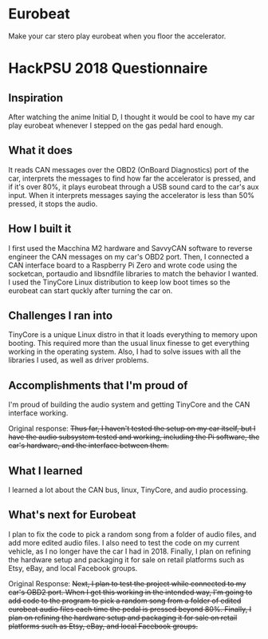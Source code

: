 # Eurobeat
Make your car stero play eurobeat when you floor the accelerator.

# HackPSU 2018 Questionnaire

## Inspiration
After watching the anime Initial D, I thought it would be cool to have my car play eurobeat whenever I stepped on the gas pedal hard enough.

## What it does
It reads CAN messages over the OBD2 (OnBoard Diagnostics) port of the car, interprets the messages to find how far the accelerator is pressed, and if it's over 80%, it plays eurobeat through a USB sound card to the car's aux input. When it interprets messages saying the accelerator is less than 50% pressed, it stops the audio.

## How I built it
I first used the Macchina M2 hardware and SavvyCAN software to reverse engineer the CAN messages on my car's OBD2 port. Then, I connected a CAN interface board to a Raspberry Pi Zero and wrote code using the socketcan, portaudio and libsndfile libraries to match the behavior I wanted. I used the TinyCore Linux distribution to keep low boot times so the eurobeat can start quckly after turning the car on.

## Challenges I ran into
TinyCore is a unique Linux distro in that it loads everything to memory upon booting. This required more than the usual linux finesse to get everything working in the operating system. Also, I had to solve issues with all the libraries I used, as well as driver problems.

## Accomplishments that I'm proud of
I'm proud of building the audio system and getting TinyCore and the CAN interface working.

Original response: ~~Thus far, I haven't tested the setup on my car itself, but I have the audio subsystem tested and working, including the Pi software, the car's hardware, and the interface between them.~~

## What I learned
I learned a lot about the CAN bus, linux, TinyCore, and audio processing.

## What's next for Eurobeat
I plan to fix the code to pick a random song from a folder of audio files, and add more edited audio files. I also need to test the code on my current vehicle, as I no longer have the car I had in 2018. Finally, I plan on refining the hardware setup and packaging it for sale on retail platforms such as Etsy, eBay, and local Facebook groups.

Original Response: ~~Next, I plan to test the project while connected to my car's OBD2 port. When I get this working in the intended way, I'm going to add code to the program to pick a random song from a folder of edited eurobeat audio files each time the pedal is pressed beyond 80%. Finally, I plan on refining the hardware setup and packaging it for sale on retail platforms such as Etsy, eBay, and local Facebook groups.~~
